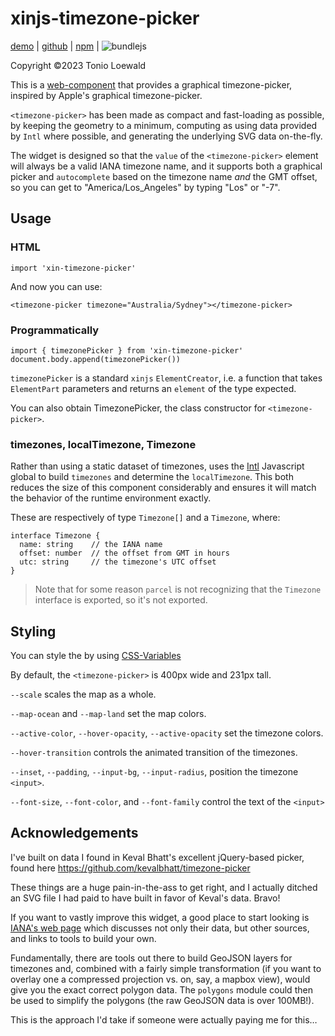 # xinjs-timezone-picker

[demo](https://tonioloewald.github.io/xinjs-timezone-picker/) | [github](https://github.com/tonioloewald/xinjs-timezone-picker#readme) | [npm](https://www.npmjs.com/package/xinjs-timezone-picker) | ![bundlejs](https://deno.bundlejs.com/?q=xinjs-timezone-picker&badge=)

Copyright ©2023 Tonio Loewald

This is a [web-component](https://developer.mozilla.org/en-US/docs/Web/API/Web_components) 
that provides a graphical timezone-picker, inspired by Apple's graphical timezone-picker.

`<timezone-picker>` has been made as compact and fast-loading as possible, by keeping the geometry to a minimum,
computing as using data provided by `Intl` where possible, and generating the underlying SVG
data on-the-fly.

The widget is designed so that the `value` of the `<timezone-picker>` element will always
be a valid IANA timezone name, and it supports both a graphical picker and `autocomplete`
based on the timezone name *and* the GMT offset, so you can get to "America/Los_Angeles"
by typing "Los" or "-7".

## Usage

### HTML

    import 'xin-timezone-picker'

And now you can use:

    <timezone-picker timezone="Australia/Sydney"></timezone-picker>

### Programmatically

    import { timezonePicker } from 'xin-timezone-picker'
    document.body.append(timezonePicker())

`timezonePicker` is a standard `xinjs` `ElementCreator`, i.e. a function that takes
`ElementPart` parameters and returns an `element` of the type expected.

You can also obtain TimezonePicker, the class constructor for `<timezone-picker>`.

### timezones, localTimezone, Timezone

Rather than using a static dataset of timezones, <timezone-picker> uses the 
[Intl](https://developer.mozilla.org/en-US/docs/Web/JavaScript/Reference/Global_Objects/Intl)
Javascript global to build `timezones` and determine the `localTimezone`. This
both reduces the size of this component considerably and ensures it will match
the behavior of the runtime environment exactly.

These are respectively of type `Timezone[]` and a `Timezone`, where:

    interface Timezone {
      name: string    // the IANA name
      offset: number  // the offset from GMT in hours
      utc: string     // the timezone's UTC offset
    }

> Note that for some reason `parcel` is not recognizing that the `Timezone` interface is
> exported, so it's not exported.

## Styling

You can style the <timezone-picker> by using [CSS-Variables](https://developer.mozilla.org/en-US/docs/Web/CSS/CSS_cascading_variables)

By default, the `<timezone-picker>` is 400px wide and 231px tall.

`--scale` scales the map as a whole.

`--map-ocean` and `--map-land` set the map colors.

`--active-color`, `--hover-opacity`, `--active-opacity` set the timezone colors.

`--hover-transition` controls the animated transition of the timezones.

`--inset`, `--padding`, `--input-bg`, `--input-radius`, position the timezone `<input>`.

`--font-size`, `--font-color`, and `--font-family` control the text of the `<input>`

## Acknowledgements

I've built on data I found in Keval Bhatt's excellent jQuery-based picker,
found here https://github.com/kevalbhatt/timezone-picker

These things are a huge pain-in-the-ass to get right, and I actually ditched
an SVG file I had paid to have built in favor of Keval's data. Bravo!

If you want to vastly improve this widget, a good place to start looking is
[IANA's web page](https://data.iana.org/time-zones/tz-link.html) which discusses
not only their data, but other sources, and links to tools to build your own.

Fundamentally, there are tools out there to build GeoJSON layers for timezones
and, combined with a fairly simple transformation (if you want to overlay one
a compressed projection vs. on, say, a mapbox view), would give you the exact
correct polygon data. The `polygons` module could then be used to simplify the
polygons (the raw GeoJSON data is over 100MB!).

This is the approach I'd take if someone were actually paying me for this…
